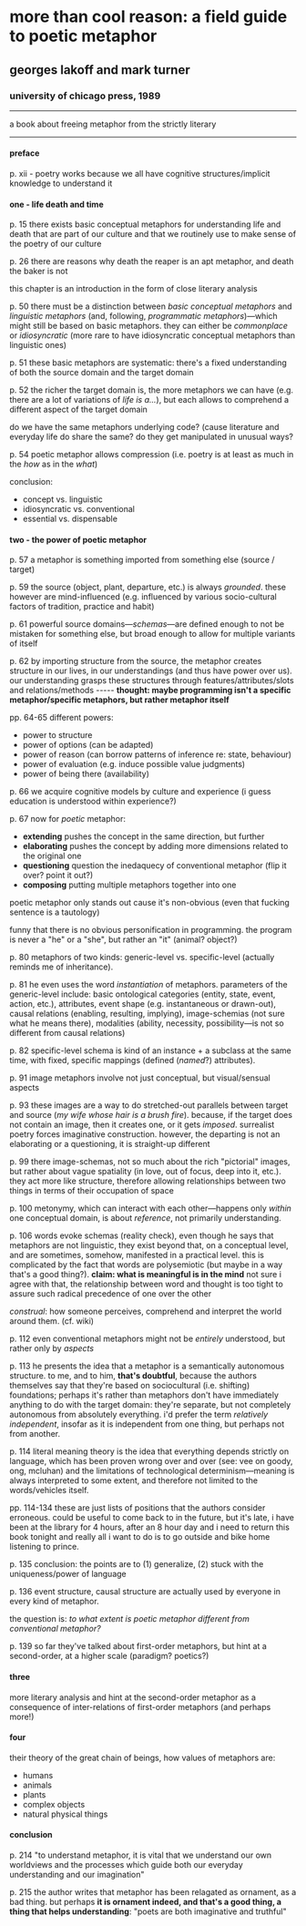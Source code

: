 # more than cool reason: a field guide to poetic metaphor

## georges lakoff and mark turner

### university of chicago press, 1989

---

a book about freeing metaphor from the strictly literary

---

#### preface

p. xii - poetry works because we all have cognitive structures/implicit knowledge to understand it

#### one - life death and time

p. 15 there exists basic conceptual metaphors for understanding life and death that are part of our culture and that we routinely use to make sense of the poetry of our culture

p. 26 there are reasons why death the reaper is an apt metaphor, and death the baker is not

this chapter is an introduction in the form of close literary analysis

p. 50 there must be a distinction between *basic conceptual metaphors* and *linguistic metaphors* (and, following, *programmatic metaphors*)—which might still be based on basic metaphors. they can either be *commonplace* or *idiosyncratic* (more rare to have idiosyncratic conceptual metaphors than linguistic ones)

p. 51 these basic metaphors are systematic: there's a fixed understanding of both the source domain and the target domain

p. 52 the richer the target domain is, the more metaphors we can have (e.g. there are a lot of variations of *life is a...*),  but each allows to comprehend a different aspect of the target domain

do we have the same metaphors underlying code? (cause literature and everyday life do share the same? do they get manipulated in unusual ways?

p. 54 poetic metaphor allows compression (i.e. poetry is at least as much in the *how* as in the *what*)

conclusion:

- concept vs. linguistic
- idiosyncratic vs. conventional
- essential vs. dispensable

#### two - the power of poetic metaphor

p. 57 a metaphor is something imported from something else (source / target)

p. 59 the source (object, plant, departure, etc.) is always *grounded*. these however are mind-influenced (e.g. influenced by various socio-cultural factors of tradition, practice and habit)

p. 61 powerful source domains—*schemas*—are defined enough to not be mistaken for something else, but broad enough to allow for multiple variants of itself

p. 62 by importing structure from the source, the metaphor creates structure in our lives, in our understandings (and thus have power over us). our understanding grasps these structures through features/attributes/slots and relations/methods ----- **thought: maybe programming isn't a specific metaphor/specific metaphors, but rather metaphor itself**

pp. 64-65 different powers:

- power to structure
- power of options (can be adapted)
- power of reason (can borrow patterns of inference re: state, behaviour)
- power of evaluation (e.g. induce possible  value judgments)
- power of being there (availability)

p. 66 we acquire cognitive models by culture and experience (i guess education is understood within experience?)

p. 67 now for *poetic* metaphor:

- **extending** pushes the concept in the same direction, but further
- **elaborating** pushes the concept by adding more dimensions related to the original one
- **questioning** question the inedaquecy of conventional metaphor (flip it over? point it out?)
- **composing** putting multiple metaphors together into one

poetic metaphor only stands out cause it's non-obvious (even that fucking sentence is a tautology)

funny that there is no obvious personification in programming. the program is never a "he" or a "she", but rather an "it" (animal? object?)

p. 80 metaphors of two kinds: generic-level vs. specific-level (actually reminds me of inheritance).

p. 81 he even uses the word *instantiation* of metaphors. parameters of the generic-level include: basic ontological categories (entity, state, event, action, etc.), attributes, event shape (e.g. instantaneous or drawn-out), causal relations (enabling, resulting, implying), image-schemias (not sure what he means there), modalities (ability, necessity, possibility—is not so different from causal relations)

p. 82 specific-level schema is kind of an instance + a subclass at the same time, with fixed, specific mappings (defined (*named*?) attributes).

p. 91 image metaphors involve not just conceptual, but visual/sensual aspects

p. 93 these images are a way to do stretched-out parallels between target and source (*my wife whose hair is a brush fire*). because, if the target does not contain an image, then it creates one, or it gets *imposed*. surrealist poetry forces imaginative construction. however, the departing is not an elaborating or a questioning, it is straight-up different

p. 99 there image-schemas, not so much about the rich "pictorial" images, but rather about vague spatiality (in love, out of focus, deep into it, etc.). they act more like structure, therefore allowing relationships between two things in terms of their occupation of space

p. 100 metonymy, which can interact with each other—happens only *within* one conceptual domain, is about *reference*, not primarily understanding.

p. 106 words evoke schemas (reality check), even though he says that metaphors are not linguistic, they exist beyond that, on a conceptual level, and are sometimes, somehow, manifested in a practical level. this is complicated by the fact that words are polysemiotic (but maybe in a way that's a good thing?). **claim: what is meaningful is in the mind** not sure i agree with that, the relationship between word and thought is too tight to assure such radical precedence of one over the other

*construal*: how someone perceives, comprehend and interpret the world around them. (cf. wiki)

p. 112 even conventional metaphors might not be *entirely* understood, but rather only by *aspects*

p. 113 he presents the idea that a metaphor is a semantically autonomous structure. to me, and to him, **that's doubtful**, because the authors themselves say that they're based on sociocultural (i.e. shifting) foundations; perhaps it's rather than metaphors don't have immediately anything to do with the target domain: they're separate, but not completely autonomous from absolutely everything. i'd prefer the term *relatively independent*, insofar as it is independent from one thing, but perhaps not from another.

p. 114 literal meaning theory is the idea that everything depends strictly on language, which has been proven wrong over and over (see: vee on goody, ong, mcluhan) and the limitations of technological determinism—meaning is always interpreted to some extent, and therefore not limited to the words/vehicles itself.

pp. 114-134 these are just lists of positions that the authors consider erroneous. could be useful to come back to in the future, but it's late, i have been at the library for 4 hours, after an 8 hour day and i need to return this book tonight and really all i want to do is to go outside and bike home listening to prince.

p. 135 conclusion: the points are to (1) generalize, (2) stuck with the uniqueness/power of language

p. 136 event structure, causal structure are actually used by everyone in every kind of metaphor.

the question is: *to what extent is poetic metaphor different from conventional metaphor?*

p. 139 so far they've talked about first-order metaphors, but hint at a second-order, at a higher scale (paradigm? poetics?)

#### three

more literary analysis and hint at the second-order metaphor as a consequence of inter-relations of first-order metaphors (and perhaps more!)

#### four

their theory of the great chain of beings, how values of metaphors are:
- humans
- animals
- plants
- complex objects
- natural physical things

#### conclusion

p. 214 "to understand metaphor, it is vital that we understand our own worldviews and the processes which guide both our everyday understanding and our imagination"

p. 215 the author writes that metaphor has been relagated as ornament, as a bad thing. but perhaps **it is ornament indeed, and that's a good thing, a thing that helps understanding**: "poets are both imaginative and truthful"
